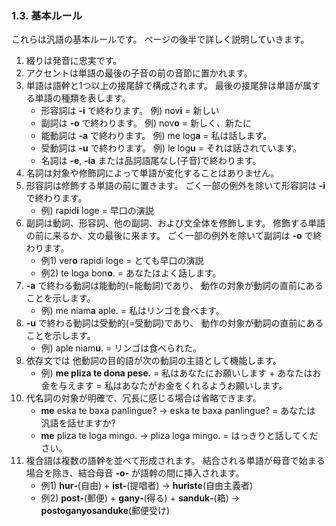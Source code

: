### 1.3. 基本ルール

これらは汎語の基本ルールです。
ページの後半で詳しく説明していきます。

1. 綴りは発音に忠実です。
2. アクセントは単語の最後の子音の前の音節に置かれます。
3. 単語は語幹と1つ以上の接尾辞で構成されます。
   最後の接尾辞は単語が属する単語の種類を表します。
   - 形容詞は **‐i** で終わります。 例) nov**i** = 新しい
   - 副詞は **‐o** で終わります。 例) nov**o** = 新しく、新たに
   - 能動詞は **‐a** で終わります。 例) me log**a** = 私は話します。
   - 受動詞は **‐u** で終わります。 例) le log**u** = それは話されています。
   - 名詞は **‐e**, **‐ia** または品詞語尾なし(子音)で終わります。
4. 名詞は対象や修飾詞によって単語が変化することはありません。
5. 形容詞は修飾する単語の前に置きます。
   ごく一部の例外を除いて形容詞は **‐i** で終わります。
    - 例) rapid**i** loge = 早口の演説
6. 副詞は動詞、形容詞、他の副詞、および文全体を修飾します。
   修飾する単語の前に来るか、文の最後に来ます。
   ごく一部の例外を除いて副詞は **‐o** で終わります。
    - 例1) ver**o** rapidi loge = とても早口の演説
    - 例2) te loga bon**o**. = あなたはよく話します。
7. **‐a** で終わる動詞は能動的(=能動詞)であり、
   動作の対象が動詞の直前にあることを示します。
    - 例) me niam**a** aple. = 私はリンゴを食べます。
8. **‐u** で終わる動詞は受動的(=受動詞)であり、
   動作の対象が動詞の直前にあることを示します。
    - 例) aple niam**u**. = リンゴは食べられた。
9. 依存文では
他動詞の目的語が次の動詞の主語として機能します。
    - 例) **me pliza te dona pese.** = 私はあなたにお願いします + あなたはお金を与えます = 私はあなたがお金をくれるようお願いします。
10. 代名詞の対象が明確で、冗長に感じる場合は省略できます。
    - **me** eska te baxa panlingue? → eska te baxa panlingue? = あなたは
      汎語を話せますか?
    - **me** pliza te loga mingo. →  pliza loga mingo.
      = はっきりと話してください。
11. 複合語は複数の語幹を並べて形成されます。
    結合される単語が母音で始まる場合を除き、結合母音 **‐o‐** が語幹の間に挿入されます。
    - 例1) **hur‐**(自由) + **ist‐**(提唱者) → **huriste**(自由主義者)
    - 例2) **post‐**(郵便) + **gany‐**(得る) + **sanduk‐**(箱) → **postoganyosanduke**(郵便受け)
